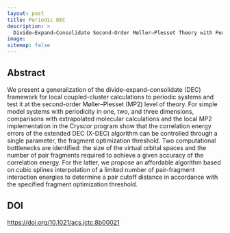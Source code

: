 ```yaml
---
layout: post
title: Periodic DEC
description: >
  Divide–Expand–Consolidate Second-Order Møller–Plesset Theory with Periodic Boundary Conditions
image:
sitemap: false
---
```


## Abstract
We present a generalization of the divide–expand–consolidate (DEC) framework for local coupled-cluster calculations to periodic systems and test it at the second-order Møller–Plesset (MP2) level of theory. For simple model systems with periodicity in one, two, and three dimensions, comparisons with extrapolated molecular calculations and the local MP2 implementation in the Cryscor program show that the correlation energy errors of the extended DEC (X-DEC) algorithm can be controlled through a single parameter, the fragment optimization threshold. Two computational bottlenecks are identified: the size of the virtual orbital spaces and the number of pair fragments required to achieve a given accuracy of the correlation energy. For the latter, we propose an affordable algorithm based on cubic splines interpolation of a limited number of pair-fragment interaction energies to determine a pair cutoff distance in accordance with the specified fragment optimization threshold.

## DOI

https://doi.org/10.1021/acs.jctc.8b00021